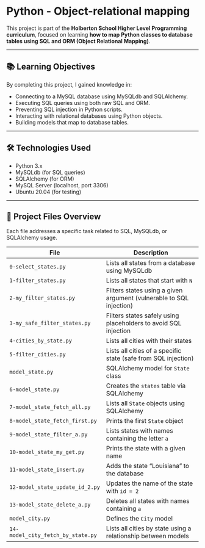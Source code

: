 
# Python - Object-relational mapping

This project is part of the **Holberton School Higher Level Programming curriculum**, focused on learning **how to map Python classes to database tables using SQL and ORM (Object Relational Mapping)**.

---

## 📚 Learning Objectives

By completing this project, I gained knowledge in:

- Connecting to a MySQL database using MySQLdb and SQLAlchemy.
- Executing SQL queries using both raw SQL and ORM.
- Preventing SQL injection in Python scripts.
- Interacting with relational databases using Python objects.
- Building models that map to database tables.

---

## 🛠️ Technologies Used

- Python 3.x
- MySQLdb (for SQL queries)
- SQLAlchemy (for ORM)
- MySQL Server (localhost, port 3306)
- Ubuntu 20.04 (for testing)

---

## 📁 Project Files Overview

Each file addresses a specific task related to SQL, MySQLdb, or SQLAlchemy usage.

| File | Description |
|------|-------------|
| `0-select_states.py` | Lists all states from a database using MySQLdb |
| `1-filter_states.py` | Lists all states that start with `N` |
| `2-my_filter_states.py` | Filters states using a given argument (vulnerable to SQL injection) |
| `3-my_safe_filter_states.py` | Filters states safely using placeholders to avoid SQL injection |
| `4-cities_by_state.py` | Lists all cities with their states |
| `5-filter_cities.py` | Lists all cities of a specific state (safe from SQL injection) |
| `model_state.py` | SQLAlchemy model for `State` class |
| `6-model_state.py` | Creates the `states` table via SQLAlchemy |
| `7-model_state_fetch_all.py` | Lists all `State` objects using SQLAlchemy |
| `8-model_state_fetch_first.py` | Prints the first `State` object |
| `9-model_state_filter_a.py` | Lists states with names containing the letter `a` |
| `10-model_state_my_get.py` | Prints the state with a given name |
| `11-model_state_insert.py` | Adds the state “Louisiana” to the database |
| `12-model_state_update_id_2.py` | Updates the name of the state with `id = 2` |
| `13-model_state_delete_a.py` | Deletes all states with names containing `a` |
| `model_city.py` | Defines the `City` model |
| `14-model_city_fetch_by_state.py` | Lists all cities by state using a relationship between models 
